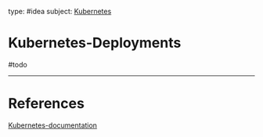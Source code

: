 type: #idea
subject: [Kubernetes](Kubernetes.md)

# Kubernetes-Deployments

#todo
<!--
	Write three to five sentences in your own words
	Assume that the reader will have no context
	Include sources
	Link to other ideas
-->

---
# References
[Kubernetes-documentation](Kubernetes-documentation.md)
